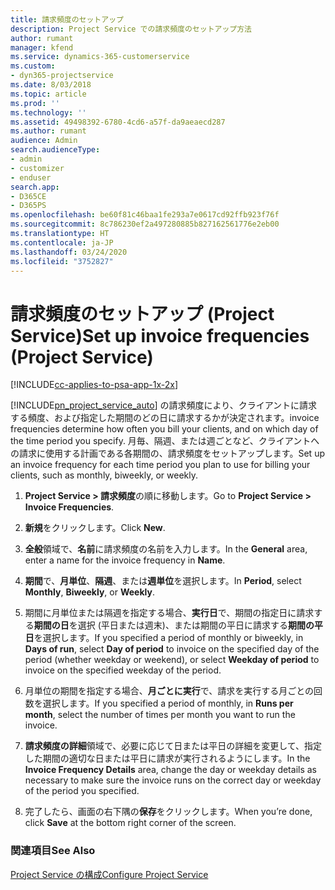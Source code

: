 ```yaml
---
title: 請求頻度のセットアップ
description: Project Service での請求頻度のセットアップ方法
author: rumant
manager: kfend
ms.service: dynamics-365-customerservice
ms.custom:
- dyn365-projectservice
ms.date: 8/03/2018
ms.topic: article
ms.prod: ''
ms.technology: ''
ms.assetid: 49498392-6780-4cd6-a57f-da9aeaecd287
ms.author: rumant
audience: Admin
search.audienceType:
- admin
- customizer
- enduser
search.app:
- D365CE
- D365PS
ms.openlocfilehash: be60f81c46baa1fe293a7e0617cd92ffb923f76f
ms.sourcegitcommit: 8c786230ef2a497280885b827162561776e2eb00
ms.translationtype: HT
ms.contentlocale: ja-JP
ms.lasthandoff: 03/24/2020
ms.locfileid: "3752827"
---
```

# <a name="set-up-invoice-frequencies-project-service"></a><span data-ttu-id="0e9d1-103">請求頻度のセットアップ (Project Service)</span><span class="sxs-lookup"><span data-stu-id="0e9d1-103">Set up invoice frequencies (Project Service)</span></span>

[!INCLUDE[cc-applies-to-psa-app-1x-2x](../includes/cc-applies-to-psa-app-1x-2x.md)]

[!INCLUDE[pn_project_service_auto](../includes/pn-project-service-auto.md)] <span data-ttu-id="0e9d1-104">の請求頻度により、クライアントに請求する頻度、および指定した期間のどの日に請求するかが決定されます。</span><span class="sxs-lookup"><span data-stu-id="0e9d1-104">invoice frequencies determine how often you bill your clients, and on which day of the time period you specify.</span></span> <span data-ttu-id="0e9d1-105">月毎、隔週、または週ごとなど、クライアントへの請求に使用する計画である各期間の、請求頻度をセットアップします。</span><span class="sxs-lookup"><span data-stu-id="0e9d1-105">Set up an invoice frequency for each time period you plan to use for billing your clients, such as monthly, biweekly, or weekly.</span></span>  
  
1.  <span data-ttu-id="0e9d1-106">**Project Service > 請求頻度**の順に移動します。</span><span class="sxs-lookup"><span data-stu-id="0e9d1-106">Go to **Project Service > Invoice Frequencies**.</span></span>  
  
2.  <span data-ttu-id="0e9d1-107">**新規**をクリックします。</span><span class="sxs-lookup"><span data-stu-id="0e9d1-107">Click **New**.</span></span>  
  
3.  <span data-ttu-id="0e9d1-108">**全般**領域で、**名前**に請求頻度の名前を入力します。</span><span class="sxs-lookup"><span data-stu-id="0e9d1-108">In the **General** area, enter a name for the invoice frequency in **Name**.</span></span>  
  
4.  <span data-ttu-id="0e9d1-109">**期間**で、**月単位**、**隔週**、または**週単位**を選択します。</span><span class="sxs-lookup"><span data-stu-id="0e9d1-109">In **Period**, select **Monthly**, **Biweekly**, or **Weekly**.</span></span>  
  
5.  <span data-ttu-id="0e9d1-110">期間に月単位または隔週を指定する場合、**実行日**で、期間の指定日に請求する**期間の日**を選択 (平日または週末)、または期間の平日に請求する**期間の平日**を選択します。</span><span class="sxs-lookup"><span data-stu-id="0e9d1-110">If you specified a period of monthly or biweekly, in **Days of run**, select **Day of period** to invoice on the specified day of the period (whether weekday or weekend), or select **Weekday of period** to invoice on the specified weekday of the period.</span></span>  
  
6.  <span data-ttu-id="0e9d1-111">月単位の期間を指定する場合、**月ごとに実行**で、請求を実行する月ごとの回数を選択します。</span><span class="sxs-lookup"><span data-stu-id="0e9d1-111">If you specified a period of monthly, in **Runs per month**, select the number of times per month you want to run the invoice.</span></span>  
  
7.  <span data-ttu-id="0e9d1-112">**請求頻度の詳細**領域で、必要に応じて日または平日の詳細を変更して、指定した期間の適切な日または平日に請求が実行されるようにします。</span><span class="sxs-lookup"><span data-stu-id="0e9d1-112">In the **Invoice Frequency Details** area, change the day or weekday details as necessary to make sure the invoice runs on the correct day or weekday of the period you specified.</span></span>  
  
8.  <span data-ttu-id="0e9d1-113">完了したら、画面の右下隅の**保存**をクリックします。</span><span class="sxs-lookup"><span data-stu-id="0e9d1-113">When you’re done, click **Save** at the bottom right corner of the screen.</span></span>  
  
### <a name="see-also"></a><span data-ttu-id="0e9d1-114">関連項目</span><span class="sxs-lookup"><span data-stu-id="0e9d1-114">See Also</span></span>  
 [<span data-ttu-id="0e9d1-115">Project Service の構成</span><span class="sxs-lookup"><span data-stu-id="0e9d1-115">Configure Project Service</span></span>](../project-service/configure.md)
